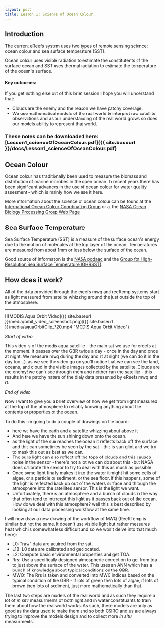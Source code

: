 ```yaml
---
layout: post
title: Lesson 1: Science of Ocean Colour.
---
```

## Introduction
The current eReefs system uses two types of remote sensing science: ocean colour and sea surface temperature (SST).

Ocean colour uses visible radiation to estimate the constitutents of the surface ocean and SST uses thermal radiation to estimate the temperature of the ocean's surface.

#### Key outcomes:
If you get nothing else out of this brief session I hope you will understand that:

- Clouds are the enemy and the reason we have patchy coverage.
- We use mathematical models of the real world to interpret raw satellite observations and as our understanding of the real world grows so does our models ability to represent that world.

### These notes can be downloaded here: [Lesson1_scienceOfOceanColour.pdf]({{ site.baseurl }}/docs/Lesson1_scienceOfOceanColour.pdf)



## Ocean Colour
Ocean colour has traditionally been used to measure the biomass and distribution of marine microbes in the open ocean. In recent years there has been significant advances in the use of ocean colour for water quality assesment - which is mainly how we use it here.

More information about the science of ocean colour can be found at the [International Ocean Colour Coordinating Group](http://www.ioccg.org/ "IOCCG HomePage") or at the [NASA Ocean Biology Processing Group Web Page](http://oceancolor.gsfc.nasa.gov/cms/ "OceanColorWeb")

## Sea Surface Temperature
Sea Surface Temperature (SST) is a measure of the surface ocean's energy due to the motion of molecules at the top layer of the ocean. Temperatures are measured from about 1mm or less below the surface of the ocean.

Good source of information is the [NASA podaac](https://podaac.jpl.nasa.gov/SeaSurfaceTemperature "podaac sst site") and the [Group for High-Resolution Sea Surface Temperature (GHRSST)](https://www.ghrsst.org/ "GHRSST HomePage").

## How does it work?
All of the data provided through the ereefs mwq and reeftemp systems start as light measured from satelite whizzing around the just outside the top of the atmosphere.

---

[![MODIS Aqua Orbit Video]({{ site.baseurl }}/media/orbit_video_screenshot.png)]({{ site.baseurl }}/media/aquaOrbitClip_720.mp4 "MODIS Aqua Orbit Video")


*Start of video*

This video is of the modis aqua satellite - the main sat we use for ereefs at the moment. It passes over the GBR twice a day - once in the day and once at night. We measure mwq during the day and rt at night (we can do it in the day too...). as we see the video go on you'll notice that we can see the land, oceans, and cloud in the visible images collected by the satellite. Clouds are the enemy! we can't see through them and neither can the satellite - this results in the patchy nature of the dialy data presented by eReefs mwq and rt.

*End of video*

Now I want to give you a brief overview of how we get from light measured at the top of the atmosphere to reliably knowing anything about the contents or properties of the ocean.

To do this i'm going to do a couple of drawings on the board:

- here we have the earth and a satellite whizzing about above it.
- And here we have the sun shining down onto the ocean.
- as the light of the sun reaches the ocean it reflects back off the surface and this can sometimes be seen by the sat - this is sun glint and we try to mask this out as best as we can.
- The suns light can also reflect off the tops of clouds and this causes noise in the sensor - there's not a lot we can do about this -but NASA does calibrate the sensor to try to deal with this as much as possible.
- Once some light finally makes it into the water it might hit some cells of algae, or a particle or sediment, or the sea floor. If this happens, some of the light is relfected back up out of the waters surface and through the atmosphere into the satellites sensor. This is the light we want.
- Unfortunately, there is an atmosphere and a bunch of clouds in the way that often tend to intercept this light as it passes back out of the ocean. How do we deal with this atmosphere? well this is best described by looking at our data processing workflow at the same time.


I will now draw a new drawing of the workflow of MWQ (ReeftTemp is similar but not the same. It doesn't use visible light but rather measures heat which is somewhat less difficult and so we won't delve into that much here):

- L0: "raw" data are aquired from the sat.
- L1B: L0 data are calibrated and geolocated.
- L2: Compute basic environmental properties and get TOA.
- Rrs: Use a specifically designed atmospheric correction to get from toa to just above the surface of the water. This uses an ANN which has a bunch of knowledge about typical conditions on the GBR.
- MWQ: The Rrs is taken and converted into MWQ indices based on the typical condition of the GBR - if lots of green then lots of algae, if lots of brown then lots of sediment, just more mathematically than that.

The last two steps are models of the real world and as such they require a lot of *in situ* measurments of both light and in water constituants to train them about how the real world works. As such, these models are only as good as the data used to make them and so both CSIRO and us are always trying to improve the models design and to collect more *in situ* measurments.
